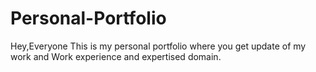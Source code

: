 # Personal-Portfolio
Hey,Everyone This is my personal portfolio where you get update of my work and Work experience and expertised domain.
